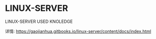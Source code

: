 # LINUX-SERVER
LINUX-SERVER USED KNOLEDGE


详情:
https://gaojianhua.gitbooks.io/linux-server/content/docs/index.html
